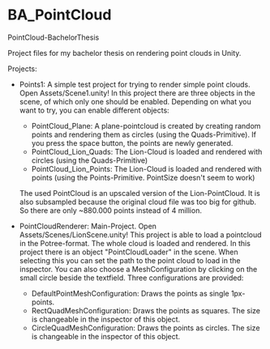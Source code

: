 # BA_PointCloud
PointCloud-BachelorThesis

Project files for my bachelor thesis on rendering point clouds in Unity.

Projects:
* Points1: A simple test project for trying to render simple point clouds. Open Assets/Scene1.unity!
  In this project there are three objects in the scene, of which only one should be enabled.
  Depending on what you want to try, you can enable different objects:
  * PointCloud_Plane: A plane-pointcloud is created by creating random points and rendering them as circles (using the Quads-Primitive). If you press the space button, the points are newly generated.
  * PointCloud_Lion_Quads: The Lion-Cloud is loaded and rendered with circles (using the Quads-Primitive)
  * PointCloud_Lion_Points: The Lion-Cloud is loaded and rendered with points (using the Points-Primitive. PointSize doesn't seem to work)
  
  The used PointCloud is an upscaled version of the Lion-PointCloud. It is also subsampled because the original cloud file was too big for github. So there are only ~880.000 points instead of 4 million.

* PointCloudRenderer: Main-Project. Open Assets/Scenes/LionScene.unity!
  This project is able to load a pointcloud in the Potree-format. The whole cloud is loaded and rendered.
  In this project there is an object "PointCloudLoader" in the scene. When selecting this you can set the path to the point cloud to load in the inspector.
  You can also choose a MeshConfiguration by clicking on the small circle beside the textfield. Three configurations are provided:
  * DefaultPointMeshConfiguration: Draws the points as single 1px-points.
  * RectQuadMeshConfiguration: Draws the points as squares. The size is changeable in the inspector of this object.
  * CircleQuadMeshConfiguration: Draws the points as circles. The size is changeable in the inspector of this object.